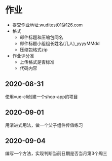 # 作业

- 提交作业地址:wuditest01@126.com
- 格式
    - 邮件标题和压缩包同名
    - 邮件标题小组组长姓名(几人)_yyyyMMdd
    - 压缩包格式zip
- 作业评分准
    - 上传格式是否标准
    - 代码内容

## 2020-08-31

使用vue-cli创建一个shop-app的项目 

## 2020-09-01

用渐进式用法，做一个父子组件传值练习

## 2020-09-04

编写一个方法，实现判断当前日期是否当月第3个周三

